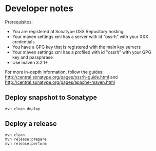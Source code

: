 # Developer notes

Prerequisites:
 * You are registered at Sonatype OSS Repository hosting
 * Your maven settings.xml has a server with id "ossrh" with your XXX credentials
 * You have a GPG key that is registered with the main key servers
 * Your maven settings.xml has a profiled with id "ossrh" with your GPG key and passphrase
 * Use maven 3.2.1+

For more in-depth information, follow the guides: http://central.sonatype.org/pages/ossrh-guide.html and http://central.sonatype.org/pages/apache-maven.html

## Deploy snapshot to Sonatype

```shell
mvn clean deploy
```

## Deploy a release

```shell
mvn clean
mvn release:prepare
mvn release:perform
```

